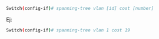 

 
 ```bash
 Switch(config-if)# spanning-tree vlan [id] cost [number]
 ```

Ej:

 ```bash
 Switch(config-if)# spanning-tree vlan 1 cost 19
 ```
